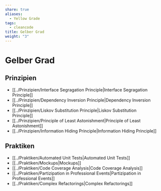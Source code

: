 ```yaml
---
share: true
aliases:
  - Yellow Grade
tags:
  - cleancode
title: Gelber Grad
weight: "3"
---
```

 
# Gelber Grad
## Prinzipien
- [[../Prinzipien/Interface Segragation Principle|Interface Segragation Principle]]
- [[../Prinzipien/Dependency Inversion Principle|Dependency Inversion Principle]]
- [[../Prinzipien/Liskov Substitution Principle|Liskov Substitution Principle]]
- [[../Prinzipien/Principle of Least Astonishment|Principle of Least Astonishment]]
- [[../Prinzipien/Information Hiding Principle|Information Hiding Principle]]

## Praktiken
- [[../Praktiken/Automated Unit Tests|Automated Unit Tests]]
- [[../Praktiken/Mockups|Mockups]]
- [[../Praktiken/Code Coverage Analysis|Code Coverage Analysis]]
- [[../Praktiken/Partizipation in Professional Events|Partizipation in Professional Events]]
- [[../Praktiken/Complex Refactorings|Complex Refactorings]]